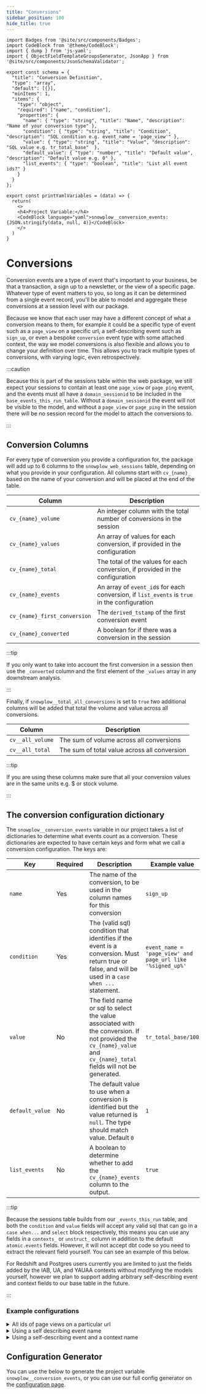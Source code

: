 ```yaml
---
title: "Conversions"
sidebar_position: 100
hide_title: true
---
```


```mdx-code-block
import Badges from '@site/src/components/Badges';
import CodeBlock from '@theme/CodeBlock';
import { dump } from 'js-yaml';
import { ObjectFieldTemplateGroupsGenerator, JsonApp } from '@site/src/components/JsonSchemaValidator';

export const schema = {
  "title": "Conversion Definition",
  "type": "array",
  "default": [{}],
  "minItems": 1,
  "items": {
    "type": "object",
    "required": ["name", "condition"],
    "properties": {
      "name": { "type": "string", "title": "Name", "description": "Name of your conversion type" },
      "condition": { "type": "string", "title": "Condition", "description": "SQL condition e.g. event_name = 'page_view'" },
      "value": { "type": "string", "title": "Value", "description": "SQL value e.g. tr_total_base"  },
      "default_value": { "type": "number", "title": "Default value", "description": "Default value e.g. 0" },
      "list_events": { "type": "boolean", "title": "List all event ids?" }
    }
  }
};

export const printYamlVariables = (data) => {
  return(
    <>
    <h4>Project Variable:</h4>
    <CodeBlock language="yaml">snowplow__conversion_events: {JSON.stringify(data, null, 4)}</CodeBlock>
    </>
  )
}

```

<Badges badgeType="dbt-package Release" pkg="web"></Badges>

# Conversions

Conversion events are a type of event that's important to your business, be that a transaction, a sign up to a newsletter, or the view of a specific page. Whatever type of event matters to you, so long as it can be determined from a single event record, you'll be able to model and aggregate these conversions at a session level with our package.

Because we know that each user may have a different concept of what a conversion means to them, for example it could be a specific type of event such as a `page_view` on a specific url, a self-describing event such as `sign_up`, or even a bespoke `conversion` event type with some attached context, the way we model conversions is also flexible and allows you to change your definition over time. This allows you to track multiple types of conversions, with varying logic, even retrospectively.

:::caution

Because this is part of the sessions table within the web package, we still expect your sessions to contain at least one `page_view` or `page_ping` event, and the events must all have a `domain_sessionid` to be included in the `base_events_this_run_table`. Without a `domain_sessionid` the event will not be visible to the model, and without a `page_view` or `page_ping` in the session there will be no session record for the model to attach the conversions to.

:::

## Conversion Columns
For every type of conversion you provide a configuration for, the package will add up to 6 columns to the `snowplow_web_sessions` table, depending on what you provide in your configuration. All columns start with `cv_{name}_` based on the name of your conversion and will be placed at the end of the table.

| Column                       | Description                                                                                  |
| ---------------------------- | -------------------------------------------------------------------------------------------- |
| `cv_{name}_volume`           | An integer column with the total number of conversions in the session                        |
| `cv_{name}_values`           | An array of values for each conversion, if provided in the configuration                     |
| `cv_{name}_total`            | The total of the values for each conversion, if provided in the configuration                |
| `cv_{name}_events`           | An array of `event_id`s for each conversion, if `list_events` is `true` in the configuration |
| `cv_{name}_first_conversion` | The `derived_tstamp` of the first conversion event                                         |
| `cv_{name}_converted`        | A boolean for if there was a conversion in the session                                       |

:::tip

If you only want to take into account the first conversion in a session then use the `_converted` column and the first element of the `_values` array in any downstream analysis.

:::

Finally, if `snowplow__total_all_conversions` is set to `true` two additional columns will be added that total the volume and value across all conversions.

| Column           | Description                                  |
| ---------------- | -------------------------------------------- |
| `cv__all_volume` | The sum of volume across all conversions     |
| `cv__all_total`  | The sum of total value across all conversion |


:::tip

If you are using these columns make sure that all your conversion values are in the same units e.g. $ or stock volume.

:::

## The conversion configuration dictionary
The `snowplow__conversion_events` variable in our project takes a list of dictionaries to determine what events count as a conversion. These dictionaries are expected to have certain keys and form what we call a conversion configuration. The keys are:

| Key           | Required | Description                                                                                                                                                         | Example value                                              |
| ------------- | -------- | ------------------------------------------------------------------------------------------------------------------------------------------------------------------- | ---------------------------------------------------------- |
| `name`          | Yes      | The name of the conversion, to be used in the column names for this conversion                                                                                      | `sign_up`                                                  |
| `condition`     | Yes      | The (valid sql) condition that identifies if the event is a conversion. Must return true or false, and will be used in a `case when ...` statement.                 | `event_name = 'page_view' and page_url like '%signed_up%'` |
| `value`         | No       | The field name or sql to select the value associated with the conversion. If not provided the `cv_{name}_value` and `cv_{name}_total` fields will not be generated. | `tr_total_base/100`                                            |
| `default_value` | No       | The default value to use when a conversion is identified but the value returned is `null`. The type should match value. Default `0`                                 | `1`                                                        |
| `list_events`   | No       | A boolean to determine whether to add the `cv_{name}_events` column to the output.                                                                                  | `true`                                                     |

:::tip

Because the sessions table builds from our `_events_this_run` table, and both the `condition` and `value` fields will accept any valid sql that can go in a `case when...` and `select` block respectively, this means you can use any fields in a `contexts_` or `unstruct_` column in addition to the default `atomic.events` fields. However, it will not accept dbt code so you need to extract the relevant field yourself. You can see an example of this below. 

For Redshift and Postgres users currently you are limited to just the fields added by the IAB, UA, and YAUAA contexts without modifying the models yourself, however we plan to support adding arbitrary self-describing event and context fields to our base table in the future.

:::

### Example configurations

<details>
<summary>All ids of page views on a particular url</summary>

```json
    {
    "name": "contact_page_view", 
    "condition": "event_name = 'page_view' and page_url like '%contact-us%",
    "list_events": true 
    }
```

</details>


<details>
<summary>Using a self describing event name</summary>

For some self-describing event with a name of `sign_up`, where we do not want to attribute a value:

```json
    {
    "name": "transact", 
    "condition": "event_name = 'sign_up'", 
    }
```

</details>


<details>
<summary>Using a self-describing event and a context name</summary>


Using our [Snowplow e-commerce tracking](/docs/collecting-data/collecting-from-own-applications/javascript-trackers/web-tracker/plugins/snowplow-ecommerce/index.md):

<Tabs groupId="warehouse" queryString>
<TabItem value="snowflake" label="Snowflake" default>

```json
    {
    "name": "transact", 
    "condition": "UNSTRUCT_EVENT_COM_SNOWPLOWANALYTICS_SNOWPLOW_ECOMMERCE_SNOWPLOW_ECOMMERCE_ACTION_1:type::varchar = 'transaction'", 
    "value": "CONTEXTS_COM_SNOWPLOWANALYTICS_SNOWPLOW_ECOMMERCE_TRANSACTION_1[0]:revenue::decimal(22,2)", 
    "default_value":0
    }
```

</TabItem>
<TabItem value="bigquery" label="BigQuery">

```json
    {
    "name": "transact", 
    "condition": "UNSTRUCT_EVENT_COM_SNOWPLOWANALYTICS_SNOWPLOW_ECOMMERCE_SNOWPLOW_ECOMMERCE_ACTION_1_0_0.type = 'transaction'",
    "value": "CONTEXTS_COM_SNOWPLOWANALYTICS_SNOWPLOW_ECOMMERCE_TRANSACTION_1_0_0[SAFE_OFFSET(0)].revenue",
    "default_value":0
    }
```

</TabItem>
<TabItem value="databricks" label="Databricks">

```json
    {
    "name": "transact", 
    "condition": "UNSTRUCT_EVENT_COM_SNOWPLOWANALYTICS_SNOWPLOW_ECOMMERCE_SNOWPLOW_ECOMMERCE_ACTION_1.type = 'transaction'", 
    "value": "CONTEXTS_COM_SNOWPLOWANALYTICS_SNOWPLOW_ECOMMERCE_TRANSACTION_1[0].revenue", 
    "default_value":0
    }
```

</TabItem>
</Tabs>


</details>


## Configuration Generator

You can use the below to generate the project variable `snowplow__conversion_events`, or you can use our full config generator on the [configuration page](/docs/modeling-your-data/modeling-your-data-with-dbt/dbt-configuration/web/index.md).

<JsonApp schema={schema} output={printYamlVariables} />
